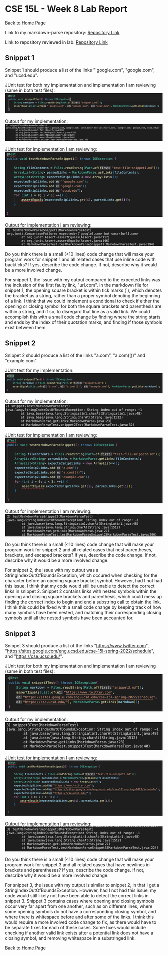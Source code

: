 # CSE 15L - Week 8 Lab Report

[Back to Home Page](index.html)

Link to my markdown-parse repository: [Repository Link](https://github.com/justin-chiang/markdown-parser)

Link to repository reviewed in lab: [Repository Link](https://github.com/TheJoeship/markdown-parser-fork)

## Snippet 1

Snippet 1 should produce a list of the links "`google.com", "google.com", and "ucsd.edu".

JUnit test for both my implementation and implementation I am reviewing (same in both test files):
![JUnit test snippet 1](assets/week-8-images/snippet1-image1.png)

Output for my implementation:
![My Junit output snippet 1](assets/week-8-images/snippet1-image2.png)

JUnit test for implementation I am reviewing:
![Review JUnit test snippet 1](assets/week-8-images/snippet1-image3.png)

Output for implementation I am reviewing:
![Review Junit output snippet 1](assets/week-8-images/snippet1-image4.png)

Do you think there is a small (<10 lines) code change that will make your program work for snippet 1 and all related cases that use inline code with backticks? If yes, describe the code change. If not, describe why it would be a more involved change.

For snippet 1, the issue with my output compared to the expected links was the inclusion of the first faulty link, "url.com". In the markdown file for snippet 1, the opening square bracket is within tick marks (`), which denotes the bracket as a string, rather than a proper symbol denoting the beginning of a link. I think that we could implement a conditional to check if either the opening or closing symbol for both the square brackets and parenthesis are within a string, and if so, to disregard that line as a valid link. We could accomplish this with a small code change by finding where the string starts and ends by the index of their quotation marks, and finding if those symbols exist between them.

## Snippet 2

Snippet 2 should produce a list of the links "a.com", "a.com(())" and "example.com".

JUnit test for my implementation:
![My JUnit test snippet 2](assets/week-8-images/snippet2-image1.png)

Output for my implementation:
![My Junit output snippet 2](assets/week-8-images/snippet2-image2.png)

JUnit test for implementation I am reviewing:
![Review JUnit test snippet 2](assets/week-8-images/snippet2-image3.png)

Output for implementation I am reviewing:
![Review Junit output snippet 2](assets/week-8-images/snippet2-image4.png)

Do you think there is a small (<10 lines) code change that will make your program work for snippet 2 and all related cases that nest parentheses, brackets, and escaped brackets? If yes, describe the code change. If not, describe why it would be a more involved change.

For snippet 2, the issue with my output was a StringIndexOutOfBoundsException, which occured when checking for the character before an opening square bracket symbol. However, had I not had this issue, I think that my code would still be unable to detect the correct links in snippet 2. Snippet 2 contains links with nested symbols within the opening and closing square brackets and parenthesis, which could mess up finding the correct index to begin and end a substring call to obtain the link. I think this could be fixed with a small code change by keeping track of how many symbols have been nested, and matching their corresponding closing symbols until all the nested symbols have been accounted for.

## Snippet 3

Snippet 3 should produce a list of the links "https://www.twitter.com", "https://sites.google.com/eng.ucsd.edu/cse-15l-spring-2022/schedule", and "https://cse.ucsd.edu/".

JUnit test for both my implementation and implementation I am reviewing (same in both test files):
![JUnit test snippet 3](assets/week-8-images/snippet3-image1.png)

Output for my implementation:
![My Junit output snippet 3](assets/week-8-images/snippet3-image2.png)

JUnit test for implementation I am reviewing:
![Review JUnit test snippet 3](assets/week-8-images/snippet3-image3.png)

Output for implementation I am reviewing:
![Review Junit output snippet 3](assets/week-8-images/snippet3-image4.png)

Do you think there is a small (<10 lines) code change that will make your program work for snippet 3 and all related cases that have newlines in brackets and parentheses? If yes, describe the code change. If not, describe why it would be a more involved change.

For snippet 3, the issue with my output is similar to snippet 2, in that I get a StringIndexOutOfBoundsException. However, had I not had this issue, my code would still likely not have been able to detect the correct links in snippet 3. Snippet 3 contains cases where opening and closing symbols occur very far apart from one another, such as on different lines, where some opening symbols do not have a corresponding closing symbol, and where there is whitespace before and after some of the links. I think this would require a more involved code change to fix, as there would have to be separate fixes for each of these cases. Some fixes would include checking if another valid link exists after a potential link does not have a closing symbol, and removing whitespace in a substringed link.

[Back to Home Page](index.html)

